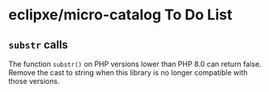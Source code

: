 # eclipxe/micro-catalog To Do List

## `substr` calls

The function `substr()` on PHP versions lower than PHP 8.0 can return false.
Remove the cast to string when this library is no longer compatible with those versions.
